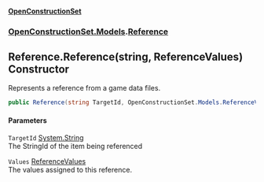 #### [OpenConstructionSet](index.md 'index')
### [OpenConstructionSet.Models](index.md#OpenConstructionSet_Models 'OpenConstructionSet.Models').[Reference](keNdBWwXoST05c_g6wF_4w.md 'OpenConstructionSet.Models.Reference')
## Reference.Reference(string, ReferenceValues) Constructor
Represents a reference from a game data files.  
```csharp
public Reference(string TargetId, OpenConstructionSet.Models.ReferenceValues Values);
```
#### Parameters
<a name='OpenConstructionSet_Models_Reference_Reference(string_OpenConstructionSet_Models_ReferenceValues)_TargetId'></a>
`TargetId` [System.String](https://docs.microsoft.com/en-us/dotnet/api/System.String 'System.String')  
The StringId of the item being referenced
  
<a name='OpenConstructionSet_Models_Reference_Reference(string_OpenConstructionSet_Models_ReferenceValues)_Values'></a>
`Values` [ReferenceValues](12EeLen8x83ZM11p+0cSKw.md 'OpenConstructionSet.Models.ReferenceValues')  
The values assigned to this reference.
  
